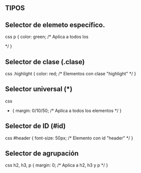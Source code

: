 ## TIPOS

## Selector de elemeto específico.

css
p {
  color: green; /* Aplica a todos los <p> */
}


## Selector de clase (.clase)

css
.highlight {
  color: red; /* Elementos con clase "highlight" */
}

## Selector universal (*)

css
* {
  margin: 0/10/50; /* Aplica a todos los elementos */
}

## Selector de ID (#id)

css
#header {
  font-size: 50px; /* Elemento con id "header" */
}

## Selector de agrupación

css
h2, h3, p {
  margin: 0; /* Aplica a h2, h3 y p */
}